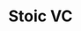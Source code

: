 ---
layout: firm_page
title: "Stoic VC"
id: "stoicvc.com.au"
permalink: "/stoicvcstoicvc.com.au/"
website: "https://stoicvc.com.au"
offices: "Sydney (Australia)"
investment_stages: "Seed, Series A"
portfolio_companies: "Wildlife Drones, Que Oncology, Q-Sera, Perkii, OccuRx, Nexgen, Neurode, Morse Micro, LM Plus, Lenexa, Kinoxis, Forcite, Ferronova, Exonate, Ena, Certa, Caridhab, BioScout, xelia Oncology, Aurtra"
portfolio_link: "https://stoicvc.com.au/portfolio/"
investment_markets: "Agriculture, Diagnostics, Energy, General Hardware, Therapeutics"
founded_year: "2019"
description: "Stoic VC is a venture fund investing in emerging science and frontier technologies at the seed and pre-seed stage. They partner with founders at early TRL levels, writing first checks between $100k to $500k. Their mission is to bring catalytic technologies to market, solving previously unsolvable problems."
linkedin: "https://www.linkedin.com/company/stoic-venture-capital"
twitter: "https://twitter.com/stoic_vc"
instagram: ""
team_page: "https://stoicvc.com.au/team/"
investor_type: "Venture Capital"
crunchbase: "https://www.crunchbase.com/organization/stoic-vc-269b"
pitchbook: "https://pitchbook.com/profiles/investor/452983-42"

# SEO Optimization
meta_title: "Stoic VC - VC Firm - projectstartups.com"
meta_description: "Stoic VC, Stoic VC is a venture fund investing in emerging science and frontier technologies at the seed and pre-seed stage. They partner with founders at early..."
meta_keywords: "Stoic VC, Agriculture, Diagnostics, Energy, General Hardware, Therapeutics, VC firm, venture capital, startup investor, projectstartups.com"
canonical_url: "https://vc.projectstartups.com/stoicvcstoicvc.com.au/"
---